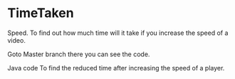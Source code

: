 # TimeTaken
Speed. To find out how much time will it take if you increase the speed of a video.

Goto Master branch there you can see the code.

Java code
To find the reduced time after increasing the speed of a player.
